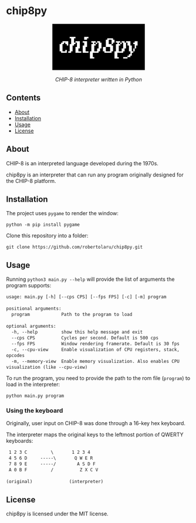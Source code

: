 # chip8py

<div align="center">
<img style="width: 50%; margin: 0 auto" src="logo_hd.PNG"></img>
<p><i>CHIP-8 interpreter written in Python</i></p>
</div>

## Contents

- [About](#about)
- [Installation](#installation)
- [Usage](#usage)
- [License](#license)

## About

CHIP-8 is an interpreted language developed during the 1970s.

chip8py is an interpreter that can run any program originally designed for the CHIP-8 platform.

## Installation

The project uses `pygame` to render the window:

```
python -m pip install pygame
```

Clone this repository into a folder:

```
git clone https://github.com/robertolaru/chip8py.git
```

## Usage

Running `python3 main.py --help` will provide the list of arguments the program supports:

```
usage: main.py [-h] [--cps CPS] [--fps FPS] [-c] [-m] program

positional arguments:
  program            Path to the program to load

optional arguments:
  -h, --help         show this help message and exit
  --cps CPS          Cycles per second. Default is 500 cps
  --fps FPS          Window rendering framerate. Default is 30 fps
  -c, --cpu-view     Enable visualization of CPU registers, stack, opcodes
  -m, --memory-view  Enable memory visualization. Also enables CPU visualization (like --cpu-view)
```

To run the program, you need to provide the path to the rom file (`program`) to load in the interpreter:

```
python main.py program
```

### Using the keyboard

Originally, user input on CHIP-8 was done through a 16-key hex keyboard.

The interpreter maps the original keys to the leftmost portion of QWERTY keyboards:

```
 1 2 3 C         \       1 2 3 4
 4 5 6 D     -----\       Q W E R
 7 8 9 E     -----/        A S D F
 A 0 B F         /          Z X C V

(original)              (interpreter)
```

## License

chip8py is licensed under the MIT license.
